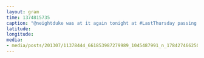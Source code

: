 ```yaml
---
layout: gram
time: 1374815735
caption: "@neightduke was at it again tonight at #LastThursday passing out #freeshrugs. It was a big hit again."
latitude: 
longitude: 
media:
- media/posts/201307/11378444_661853987279989_1045487991_n_17842746625000351.jpg
---
```

